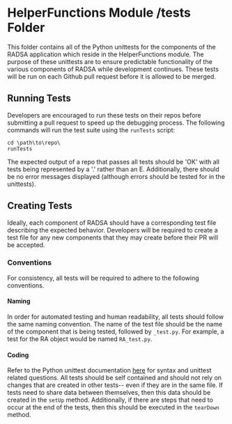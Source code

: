 # HelperFunctions Module /tests Folder
This folder contains all of the Python unittests for the components of 
the RADSA application which reside in the HelperFunctions module. The 
purpose of these unittests are to ensure predictable functionality of 
the various components of RADSA while development continues. These tests 
will be run on each Github pull request before it is allowed to be merged.

## Running Tests

Developers are encouraged to run these tests on their repos before 
submitting a pull request to speed up the debugging process. The following 
commands will run the test suite using the `runTests` script:

```
cd \path\to\repo\
runTests
```

The expected output of a repo that passes all tests should be 'OK' with all 
tests being represented by a '.' rather than an E. Additionally, there 
should be no error messages displayed (although errors should be tested for 
in the unittests).

## Creating Tests

Ideally, each component of RADSA should have a corresponding test file 
describing the expected behavior. Developers will be required to create a 
test file for any new components that they may create before their PR will 
be accepted.

### Conventions

For consistency, all tests will be required to adhere to the following 
conventions.

#### Naming

In order for automated testing and human readability, all tests should follow 
the same naming convention. The name of the test file should be the name of 
the component that is being tested, followed by `_test.py`. For example, a 
test for the RA object would be named `RA_test.py`.

#### Coding

Refer to the Python unittest documentation 
[here](https://docs.python.org/3/library/unittest.html) for syntax and 
unittest related questions. All tests should be self contained and should not 
rely on changes that are created in other tests-- even if they are in the same 
file. If tests need to share data between themselves, then this data should be 
created in the `setUp` method. Additionally, if there are steps that need to 
occur at the end of the tests, then this should be executed in the `tearDown` 
method.
